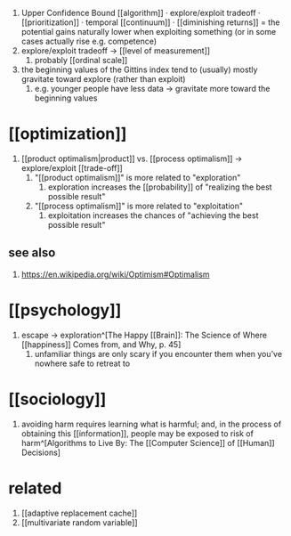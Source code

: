 1. Upper Confidence Bound [[algorithm]] · explore/exploit tradeoff · [[prioritization]] · temporal [[continuum]] · [[diminishing returns]] = the potential gains naturally lower when exploiting something (or in some cases actually rise e.g. competence)
2. explore/exploit tradeoff → [[level of measurement]]
	1. probably [[ordinal scale]]
3. the beginning values of the Gittins index tend to (usually) mostly gravitate toward explore (rather than exploit)
	1. e.g. younger people have less data → gravitate more toward the beginning values

# [[optimization]]
1. [[product optimalism|product]] vs. [[process optimalism]] → explore/exploit [[trade-off]]
	1. "[[product optimalism]]" is more related to "exploration"
		1. exploration increases the [[probability]] of "realizing the best possible result"
	2. "[[process optimalism]]" is more related to "exploitation"
		1. exploitation increases the chances of "achieving the best possible result"

## see also
1. https://en.wikipedia.org/wiki/Optimism#Optimalism

# [[psychology]]
1. escape → exploration^[The Happy [[Brain]]: The Science of Where [[happiness]] Comes from, and Why, p. 45]
	1. unfamiliar things are only scary if you encounter them when you’ve nowhere safe to retreat to

# [[sociology]]
1. avoiding harm requires learning what is harmful; and, in the process of obtaining this [[information]], people may be exposed to risk of harm^[Algorithms to Live By: The [[Computer Science]] of [[Human]] Decisions]

# related
1. [[adaptive replacement cache]]
2. [[multivariate random variable]]